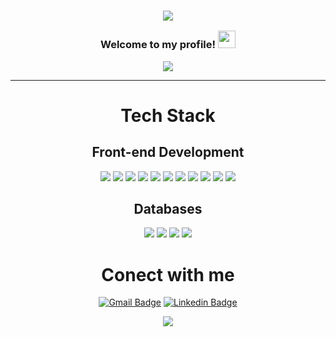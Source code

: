 <h3 align="center">

  ![](https://capsule-render.vercel.app/api?type=waving&color=gradient&height=100&section=header)

  Welcome to my profile!
  <img src="https://media.giphy.com/media/hvRJCLFzcasrR4ia7z/giphy.gif" width="28">
</h3>

<p align="center">
  <a href="https://github.com/DeborAguiar/DeborAguiar"><img src="https://readme-typing-svg.herokuapp.com?color=%2336BCF&center=true&vCenter=true&lines=Hello+There!+I'm+Débora!;I+am+a+Software+Engineer;and+a+Web+Developer+enthusiast;Nice+to+meet+you+<3"></a>
</p>

---
<div align="center">
  
  # Tech Stack
  
  ## Front-end Development
  ![](https://img.shields.io/badge/React-20232A?style=for-the-badge&logo=react&logoColor=61DAFB)
  ![](https://img.shields.io/badge/Angular-DD0031?style=for-the-badge&logo=angular&logoColor=white)
  ![](https://img.shields.io/badge/AngularJS-E23237?style=for-the-badge&logo=angularjs&logoColor=white)
  ![](https://img.shields.io/badge/JavaScript-323330?style=for-the-badge&logo=javascript&logoColor=F7DF1E)
  ![](https://img.shields.io/badge/TypeScript-007ACC?style=for-the-badge&logo=typescript&logoColor=white)
  ![](https://img.shields.io/badge/npm-CB3837?style=for-the-badge&logo=npm&logoColor=white)
  ![](https://img.shields.io/badge/HTML5-E34F26?style=for-the-badge&logo=html5&logoColor=white)
  ![](https://img.shields.io/badge/CSS3-1572B6?style=for-the-badge&logo=css3&logoColor=white)
  ![](https://img.shields.io/badge/Bootstrap-563D7C?style=for-the-badge&logo=bootstrap&logoColor=white)
  ![](https://img.shields.io/badge/Jasmine-8A4182?style=for-the-badge&logo=Jasmine&logoColor=white)
  ![](https://img.shields.io/badge/Jest-C21325?style=for-the-badge&logo=jest&logoColor=white)

  ## Databases
  ![](https://img.shields.io/badge/Amazon_AWS-FF9900?style=for-the-badge&logo=amazonaws&logoColor=white)
  ![](https://img.shields.io/badge/MongoDB-4EA94B?style=for-the-badge&logo=mongodb&logoColor=white)
  ![](https://img.shields.io/badge/MySQL-005C84?style=for-the-badge&logo=mysql&logoColor=white)
  ![](https://img.shields.io/badge/PostgreSQL-316192?style=for-the-badge&logo=postgresql&logoColor=white)

  #  Conect with me
  [![Gmail Badge](https://img.shields.io/badge/-Gmail-d14836?style=flat-square&logo=Gmail&logoColor=white&link=mailto:debora.aguiar.boni@gmail.com)](mailto:debora.aguiar.boni@gmail.com)
  [![Linkedin Badge](https://img.shields.io/badge/-LinkedIn-blue?style=flat-square&logo=Linkedin&logoColor=white&link=https://www.linkedin.com/in/d%C3%A9bora-boni//)](https://www.linkedin.com/in/d%C3%A9bora-boni/)

  
![](https://capsule-render.vercel.app/api?type=waving&color=gradient&height=100&section=footer)
</div>
  
  




  
